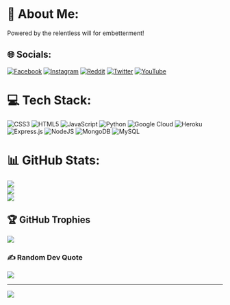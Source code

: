 # 💫 About Me:
Powered by the relentless will for embetterment!


## 🌐 Socials:
[![Facebook](https://img.shields.io/badge/Facebook-%231877F2.svg?logo=Facebook&logoColor=white)](https://facebook.com/LucyferConid) [![Instagram](https://img.shields.io/badge/Instagram-%23E4405F.svg?logo=Instagram&logoColor=white)](https://instagram.com/FTDShark) [![Reddit](https://img.shields.io/badge/Reddit-%23FF4500.svg?logo=Reddit&logoColor=white)](https://reddit.com/user/LucyferPT) [![Twitter](https://img.shields.io/badge/Twitter-%231DA1F2.svg?logo=Twitter&logoColor=white)](https://twitter.com/El_ucyfer) [![YouTube](https://img.shields.io/badge/YouTube-%23FF0000.svg?logo=YouTube&logoColor=white)](https://youtube.com/c/https://youtube.com/channel/UC2keSL7pfrMJ_8sANlaHxzw) 

# 💻 Tech Stack:
![CSS3](https://img.shields.io/badge/css3-%231572B6.svg?style=for-the-badge&logo=css3&logoColor=white) ![HTML5](https://img.shields.io/badge/html5-%23E34F26.svg?style=for-the-badge&logo=html5&logoColor=white) ![JavaScript](https://img.shields.io/badge/javascript-%23323330.svg?style=for-the-badge&logo=javascript&logoColor=%23F7DF1E) ![Python](https://img.shields.io/badge/python-3670A0?style=for-the-badge&logo=python&logoColor=ffdd54) ![Google Cloud](https://img.shields.io/badge/Google%20Cloud-%234285F4.svg?style=for-the-badge&logo=google-cloud&logoColor=white) ![Heroku](https://img.shields.io/badge/heroku-%23430098.svg?style=for-the-badge&logo=heroku&logoColor=white) ![Express.js](https://img.shields.io/badge/express.js-%23404d59.svg?style=for-the-badge&logo=express&logoColor=%2361DAFB) ![NodeJS](https://img.shields.io/badge/node.js-6DA55F?style=for-the-badge&logo=node.js&logoColor=white) ![MongoDB](https://img.shields.io/badge/MongoDB-%234ea94b.svg?style=for-the-badge&logo=mongodb&logoColor=white) ![MySQL](https://img.shields.io/badge/mysql-%2300f.svg?style=for-the-badge&logo=mysql&logoColor=white)
# 📊 GitHub Stats:
![](https://github-readme-stats.vercel.app/api?username=LucyferPT&theme=city_light&hide_border=false&include_all_commits=true&count_private=true)<br/>
![](https://github-readme-streak-stats.herokuapp.com/?user=LucyferPT&theme=city_light&hide_border=false)<br/>
![](https://github-readme-stats.vercel.app/api/top-langs/?username=LucyferPT&theme=city_light&hide_border=false&include_all_commits=true&count_private=true&layout=compact)

## 🏆 GitHub Trophies
![](https://github-profile-trophy.vercel.app/?username=LucyferPT&theme=radical&no-frame=false&no-bg=false&margin-w=4)

### ✍️ Random Dev Quote
![](https://quotes-github-readme.vercel.app/api?type=vetical&theme=radical)

---
[![](https://visitcount.itsvg.in/api?id=LucyferPT&icon=9&color=1)](https://visitcount.itsvg.in)
